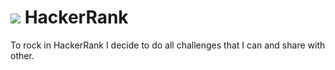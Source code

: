 # <img src='https://d3keuzeb2crhkn.cloudfront.net/hackerrank/assets/brand/h_mark_sm-54e04e2dc05825511221137eb36e2c31.png'/> HackerRank
To rock in HackerRank I decide to do all challenges that I can and share with other. 
